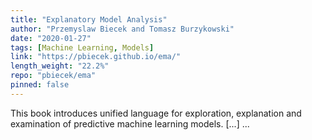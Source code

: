 ```yaml
---
title: "Explanatory Model Analysis"
author: "Przemyslaw Biecek and Tomasz Burzykowski"
date: "2020-01-27"
tags: [Machine Learning, Models]
link: "https://pbiecek.github.io/ema/"
length_weight: "22.2%"
repo: "pbiecek/ema"
pinned: false
---
```


This book introduces unified language for exploration, explanation and examination of predictive machine learning models. [...]  ...
